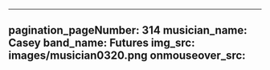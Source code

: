 ------
pagination_pageNumber: 314
musician_name: Casey
band_name: Futures
img_src: images/musician0320.png
onmouseover_src: 
------
